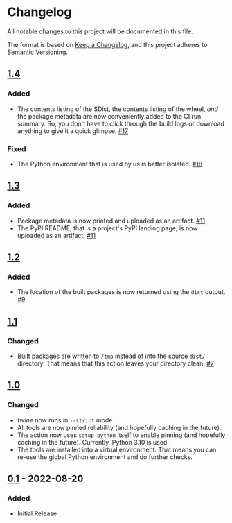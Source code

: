 # Changelog

All notable changes to this project will be documented in this file.

The format is based on [Keep a Changelog](https://keepachangelog.com/en/1.0.0/), and this project adheres to [Semantic Versioning](https://semver.org/spec/v2.0.0.html).


## [1.4](https://github.com/hynek/build-and-inspect-python-package/compare/v1.3...v1.4)

### Added

- The contents listing of the SDist, the contents listing of the wheel, *and* the package metadata are now conveniently added to the CI run summary.
  So, you don't have to click through the build logs or download anything to give it a quick glimpse.
  [#17](https://github.com/hynek/build-and-inspect-python-package/pull/17)


### Fixed

- The Python environment that is used by us is better isolated.
  [#18](https://github.com/hynek/build-and-inspect-python-package/pull/18)


## [1.3](https://github.com/hynek/build-and-inspect-python-package/compare/v1.2...v1.3)

### Added

- Package metadata is now printed and uploaded as an artifact.
  [#11](https://github.com/hynek/build-and-inspect-python-package/pull/11)
- The PyPI README, that is a project's PyPI landing page, is now uploaded as an artifact.
  [#11](https://github.com/hynek/build-and-inspect-python-package/pull/11)


## [1.2](https://github.com/hynek/build-and-inspect-python-package/compare/v1.1...v1.2)

### Added

- The location of the built packages is now returned using the `dist` output.
  [#9](https://github.com/hynek/build-and-inspect-python-package/pull/9)


## [1.1](https://github.com/hynek/build-and-inspect-python-package/compare/v1.0...v1.1)

### Changed

- Built packages are written to `/tmp` instead of into the source `dist/` directory. That means that this action leaves your directory clean.
  [#7](https://github.com/hynek/build-and-inspect-python-package/pull/7)


## [1.0](https://github.com/hynek/build-and-inspect-python-package/compare/v0.1...v1.0)

### Changed

- *twine* now runs in `--strict` mode.
- All tools are now pinned reliability (and hopefully caching in the future).
- The action now uses `setup-python` itself to enable pinning (and hopefully caching in the future). Currently, Python 3.10 is used.
- The tools are installed into a virtual environment. That means you can re-use the global Python environment and do further checks.


## [0.1](https://github.com/hynek/build-and-inspect-python-package/tree/v0.1) - 2022-08-20

### Added

- Initial Release
